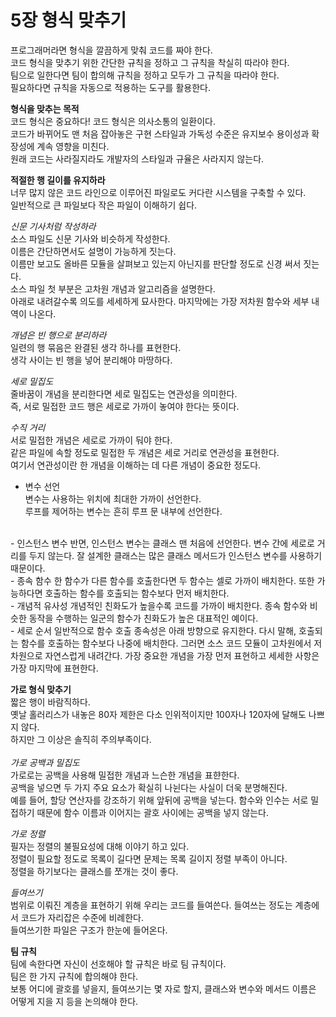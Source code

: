 5장 형식 맞추기
===========
프로그래머라면 형식을 깔끔하게 맞춰 코드를 짜야 한다.  
코드 형식을 맞추기 위한 간단한 규칙을 정하고 그 규칙을 착실히 따라야 한다.  
팀으로 일한다면 팀이 합의해 규칙을 정하고 모두가 그 규칙을 따라야 한다.  
필요하다면 규칙을 자동으로 적용하는 도구를 활용한다.  

__형식을 맞추는 목적__  
코드 형식은 중요하다! 코드 형식은 의사소통의 일환이다.  
코드가 바뀌어도 맨 처음 잡아놓은 구현 스타일과 가독성 수준은 유지보수 용이성과 확장성에 계속 영향을 미친다.  
원래 코드는 사라질지라도 개발자의 스타일과 규율은 사라지지 않는다.  

__적절한 행 길이를 유지하라__  
너무 많지 않은 코드 라인으로 이루어진 파일로도 커다란 시스템을 구축할 수 있다.  
일반적으로 큰 파일보다 작은 파일이 이해하기 쉽다.  

_신문 기사처럼 작성하라_  
소스 파일도 신문 기사와 비슷하게 작성한다.  
이름은 간단하면서도 설명이 가능하게 짓는다.  
이름만 보고도 올바른 모듈을 살펴보고 있는지 아닌지를 판단할 정도로 신경 써서 짓는다.    
소스 파일 첫 부분은 고차원 개념과 알고리즘을 설명한다.    
아래로 내려갈수록 의도를 세세하게 묘사한다. 마지막에는 가장 저차원 함수와 세부 내역이 나온다.   

_개념은 빈 행으로 분리하라_  
일련의 행 묶음은 완결된 생각 하나를 표현한다.  
생각 사이는 빈 행을 넣어 분리해야 마땅하다.  

_세로 밀집도_  
줄바꿈이 개념을 분리한다면 세로 밀집도는 연관성을 의미한다.  
즉, 서로 밀접한 코드 행은 세로로 가까이 놓여야 한다는 뜻이다.  

_수직 거리_  
서로 밀접한 개념은 세로로 가까이 둬야 한다.  
같은 파일에 속할 정도로 밀접한 두 개념은 세로 거리로 연관성을 표현한다.  
여기서 연관성이란 한 개념을 이해하는 데 다른 개념이 중요한 정도다.  
- 변수 선언  
변수는 사용하는 위치에 최대한 가까이 선언한다.  
루프를 제어하는 변수는 흔히 루프 문 내부에 선언한다.  
<br>
- 인스턴스 변수  
반면, 인스턴스 변수는 클래스 맨 처음에 선언한다.  
변수 간에 세로로 거리를 두지 않는다. 잘 설계한 클래스는 많은 클래스 메서드가 인스턴스 변수를 사용하기 때문이다.  
  <br>
- 종속 함수  
한 함수가 다른 함수를 호출한다면 두 함수는 셀로 가까이 배치한다.  
또한 가능하다면 호출하는 함수를 호출되는 함수보다 먼저 배치한다.  
  <br>
- 개념적 유사성  
개념적인 친화도가 높을수록 코드를 가까이 배치한다.  
종속 함수와 비슷한 동작을 수행하는 일군의 함수가 친화도가 높은 대표적인 예이다.  
  <br>
- 세로 순서  
일반적으로 함수 호출 종속성은 아래 방향으로 유지한다.  
다시 말해, 호출되는 함수를 호출하는 함수보다 나중에 배치한다.  
그러면 소스 코드 모듈이 고차원에서 저차원으로 자연스럽게 내려간다.  
가장 중요한 개념을 가장 먼저 표현하고 세세한 사항은 가장 마지막에 표현한다.  
  <br>

__가로 형식 맞추기__  
짧은 행이 바람직하다.  
옛날 홀러리스가 내놓은 80자 제한은 다소 인위적이지만 100자나 120자에 달해도 나쁘지 않다.  
하지만 그 이상은 솔직히 주의부족이다.  
<br>
_가로 공백과 밀집도_  
가로로는 공백을 사용해 밀접한 개념과 느슨한 개념을 표햔한다.  
공백을 넣으면 두 가지 주요 요소가 확실히 나뉜다는 사실이 더욱 분명해진다.  
예를 들어, 할당 연산자를 강조하기 위해 앞뒤에 공백을 넣는다. 함수와 인수는 서로 밀접하기 때문에 함수 이름과 이어지는 괄호 사이에는 공백을 넣지 않는다.  

_가로 정렬_  
필자는 정렬의 불필요성에 대해 이야기 하고 있다.  
정렬이 필요할 정도로 목록이 길다면 문제는 목록 길이지 정렬 부족이 아니다.  
정렬을 하기보다는 클래스를 쪼개는 것이 좋다.  

_들여쓰기_  
범위로 이뤄진 계층을 표현하기 위해 우리는 코드를 들여쓴다.
들여쓰는 정도는 계층에서 코드가 자리잡은 수준에 비례한다.  
들여쓰기한 파일은 구조가 한눈에 들어온다.  

__팀 규칙__  
팀에 속한다면 자신이 선호해야 할 규칙은 바로 팀 규칙이다.  
팀은 한 가지 규칙에 합의해야 한다.  
보통 어디에 괄호를 넣을지, 들여쓰기는 몇 자로 할지, 클래스와 변수와 메서드 이름은 어떻게 지을 지 등을 논의해야 한다.  
